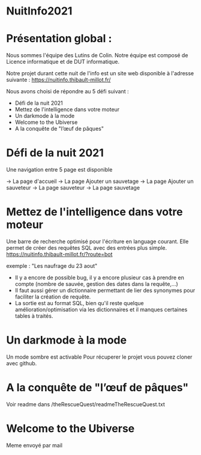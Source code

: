 # NuitInfo2021

# Présentation global :
Nous sommes l'équipe des Lutins de Colin. Notre équipe est composé de Licence informatique et de DUT informatique.

Notre projet durant cette nuit de l'info est un site web disponible à l'adresse suivante :
https://nuitinfo.thibault-millot.fr/

Nous avons choisi de répondre au 5 défi suivant :
- Défi de la nuit 2021
- Mettez de l'intelligence dans votre moteur
- Un darkmode à la mode
- Welcome to the Ubiverse
- A la conquête de "l’œuf de pâques"

# Défi de la nuit 2021
Une navigation entre 5 page est disponible

-> La page d'accueil
-> La page Ajouter un sauvetage
-> La page Ajouter un sauveteur
-> La page sauveteur
-> La page sauvetage

# Mettez de l'intelligence dans votre moteur
Une barre de recherche optimisé pour l'écriture en language courant. Elle permet de créer des requêtes SQL avec des entrées plus simple.
https://nuitinfo.thibault-millot.fr/?route=bot

exemple : "Les naufrage du 23 aout"

- Il y a encore de possible bug, il y a encore plusieur cas à prendre en compte (nombre de sauvée, gestion des dates dans la requête,...)
- Il faut aussi gérer un dictionnaire permettant de lier des synonymes pour faciliter la création de requête.
- La sortie est au format SQL, bien qu'il reste quelque amélioration/optimisation via les dictionnaires et il manques certaines tables à traités.

# Un darkmode à la mode
Un mode sombre est activable
Pour récuperer le projet vous pouvez cloner avec github.

# A la conquête de "l’œuf de pâques"
Voir readme dans /theRescueQuest/readmeTheRescueQuest.txt

# Welcome to the Ubiverse
Meme envoyé par mail


